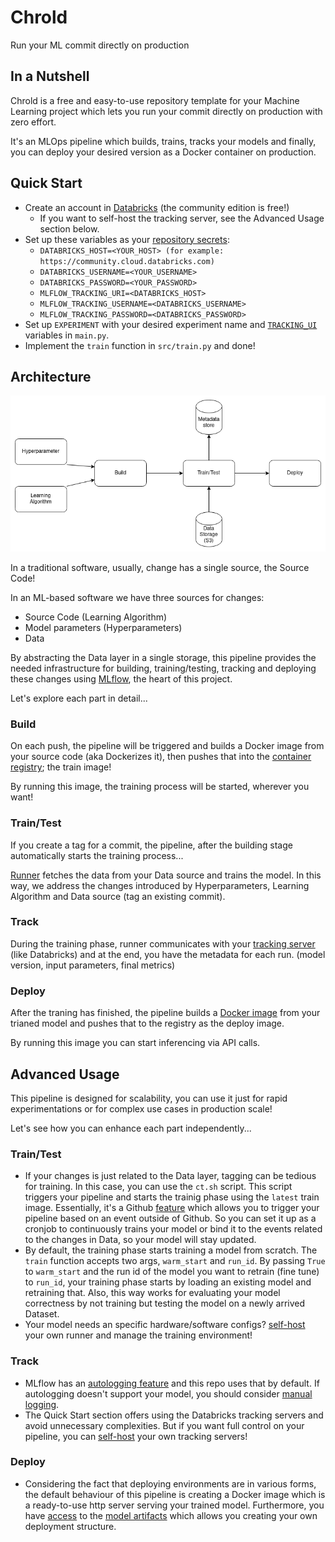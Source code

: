 # Chrold

Run your ML commit directly on production

## In a Nutshell

Chrold is a free and easy-to-use repository template for your Machine Learning project which lets you run your commit directly on production with zero effort.

It's an MLOps pipeline which builds, trains, tracks your models and finally, you can deploy your desired version as a Docker container on production.

## Quick Start

* Create an account in [Databricks](https://databricks.com/try-databricks) (the community edition is free!)
    - If you want to self-host the tracking server, see the Advanced Usage section below.
* Set up these variables as your [repository secrets](https://docs.github.com/en/actions/security-guides/using-secrets-in-github-actions):
    - ```DATABRICKS_HOST=<YOUR_HOST> (for example: https://community.cloud.databricks.com)```
    - ```DATABRICKS_USERNAME=<YOUR_USERNAME>```
    - ```DATABRICKS_PASSWORD=<YOUR_PASSWORD>```
    - ```MLFLOW_TRACKING_URI=<DATABRICKS_HOST>```
    - ```MLFLOW_TRACKING_USERNAME=<DATABRICKS_USERNAME>```
    - ```MLFLOW_TRACKING_PASSWORD=<DATABRICKS_PASSWORD>```
* Set up ```EXPERIMENT``` with your desired experiment name and [```TRACKING_UI```](https://mlflow.org/docs/latest/tracking.html#where-runs-are-recorded) variables in ```main.py```.
* Implement the ```train``` function in ```src/train.py``` and done!

## Architecture

![](readme/pipeline.png)

In a traditional software, usually, change has a single source, the Source Code!

In an ML-based software we have three sources for changes:
- Source Code (Learning Algorithm)
- Model parameters (Hyperparameters)
- Data

By abstracting the Data layer in a single storage, this pipeline provides the needed infrastructure for building, training/testing, tracking and deploying these changes using [MLflow](https://mlflow.org/), the heart of this project.

Let's explore each part in detail...

### Build
On each push, the pipeline will be triggered and builds a Docker image from your source code (aka Dockerizes it), then pushes that into the [container registry](https://docs.github.com/en/packages/working-with-a-github-packages-registry/working-with-the-container-registry); the train image!

By running this image, the training process will be started, wherever you want!
### Train/Test
If you create a tag for a commit, the pipeline, after the building stage automatically starts the training process...

[Runner](https://docs.github.com/en/actions/using-github-hosted-runners/about-github-hosted-runners) fetches the data from your Data source and trains the model. In this way, we address the changes introduced by Hyperparameters, Learning Algorithm and Data source (tag an existing commit).
### Track
During the training phase, runner communicates with your [tracking server](https://mlflow.org/docs/latest/tracking.html) (like Databricks) and at the end, you have the metadata for each run. (model version, input parameters, final metrics)
### Deploy
After the traning has finished, the pipeline builds a [Docker image](https://mlflow.org/docs/latest/models.html#local-model-deployment) from your trianed model and pushes that to the registry as the deploy image. 

By running this image you can start inferencing via API calls.

## Advanced Usage
This pipeline is designed for scalability, you can use it just for rapid experimentations or for complex use cases in production scale!

Let's see how you can enhance each part independently...

### Train/Test
* If your changes is just related to the Data layer, tagging can be tedious for training. In this case, you can use the ```ct.sh``` script. This script triggers your pipeline and starts the trainig phase using the ```latest``` train image. Essentially, it's a Github [feature](https://docs.github.com/en/rest/actions/workflows?apiVersion=2022-11-28#create-a-workflow-dispatch-event) which allows you to trigger your pipeline based on an event outside of Github. So you can set it up as a cronjob to continuously trains your model or bind it to the events related to the changes in Data, so your model will stay updated.
* By default, the training phase starts training a model from scratch. The ```train``` function accepts two args, ```warm_start``` and ```run_id```. By passing ```True``` to ```warm_start``` and the run id of the model you want to retrain (fine tune) to ```run_id```, your training phase starts by loading an existing model and retraining that. Also, this way works for evaluating your model correctness by not training but testing the model on a newly arrived Dataset.
* Your model needs an specific hardware/software configs? [self-host](https://docs.github.com/en/actions/hosting-your-own-runners) your own runner and manage the training environment!

### Track
* MLflow has an [autologging feature](https://mlflow.org/docs/latest/tracking.html#automatic-logging) and this repo uses that by default. If autologging doesn't support your model, you should consider [manual logging](https://mlflow.org/docs/latest/tracking.html#logging-functions).
* The Quick Start section offers using the Databricks tracking servers and avoid unnecessary complexities. But if you want full control on your pipeline, you can [self-host](https://mlflow.org/docs/latest/tracking.html#scenario-4-mlflow-with-remote-tracking-server-backend-and-artifact-stores) your own tracking servers!

### Deploy 
* Considering the fact that deploying environments are in various forms, the default behaviour of this pipeline is creating a Docker image which is a ready-to-use http server serving your trained model. Furthermore, you have [access](https://mlflow.org/docs/latest/cli.html#mlflow-artifacts) to the [model artifacts](https://mlflow.org/docs/latest/tracking.html#concepts) which allows you creating your own deployment structure.
